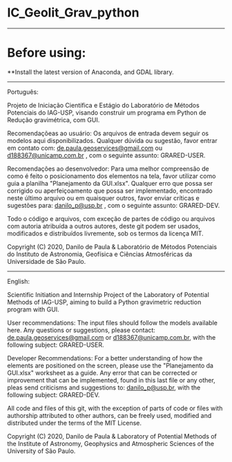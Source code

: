 # IC_Geolit_Grav_python

--------------------------------------------------------------------------------------------------------------------------------------

# Before using: #

**Install the latest version of Anaconda, and GDAL library.

-------------------------------------------------------------------------------------------------------------------------------------- 

Português:

Projeto de Iniciação Científica e Estágio do Laboratório de Métodos Potenciais do IAG-USP, visando construir um programa em Python de Redução gravimétrica, com GUI.

Recomendaçõeas ao usuário:
Os arquivos de entrada devem seguir os modelos aqui disponibilizados. Qualquer dúvida ou sugestão, favor entrar em contato com:  de.paula.geoservices@gmail.com ou d188367@unicamp.com.br , com o seguinte assunto: GRARED-USER.

Recomendações ao desenvolvedor:
Para uma melhor compreensão de como é feito o posicionamento dos elementos na tela, favor utilizar como guia a planilha "Planejamento da GUI.xlsx". Qualquer erro que possa ser corrigido ou aperfeiçoamento que possa ser implementado, encontrado neste último arquivo ou em quaisquer outros, favor enviar críticas e sugestões para: danilo_p@usp.br , com o seguinte assunto: GRARED-DEV.

Todo o código e arquivos, com exceção de partes de código ou arquivos com autoria atribuída a outros autores, deste git podem ser usados, modificados e distribuídos livremente, sob os termos da licença MIT.

Copyright (C) 2020, Danilo de Paula & Laboratório de Métodos Potenciais do Instituto de Astronomia, Geofísica e Ciências Atmosféricas da Universidade de São Paulo.

-------------------------------------------------------------------------------------------------------------------------------------- 

English:

Scientific Initiation and Internship Project of the Laboratory of Potential Methods of IAG-USP, aiming to build a Python gravimetric reduction program with GUI.

User recommendations:
The input files should follow the models available here. Any questions or suggestions, please contact: de.paula.geoservices@gmail.com or d188367@unicamp.com.br, with the following subject: GRARED-USER.

Developer Recommendations:
For a better understanding of how the elements are positioned on the screen, please use the "Planejamento da GUI.xlsx" worksheet as a guide. Any error that can be corrected or improvement that can be implemented, found in this last file or any other, pleas send criticisms and suggestions to: danilo_p@usp.br, with the following subject: GRARED-DEV.

All code and files of this git, with the exception of parts of code or files with authorship attributed to other authors, can be freely used, modified and distributed under the terms of the MIT License.

Copyright (C) 2020, Danilo de Paula & Laboratory of Potential Methods of the Institute of Astronomy, Geophysics and Atmospheric Sciences of the University of São Paulo.
